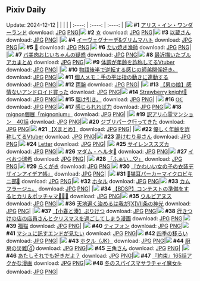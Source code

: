 ## Pixiv Daily
Update: 2024-12-12
|      |      |      |
| :----: | :----: | :----: |
|![](https://pixiv.microyu.workers.dev/c/240x480/img-master/img/2024/12/10/00/00/21/125049816_p0_master1200.jpg) **#1** [アリス・イン・ワンダーランド](https://www.pixiv.net/artworks/125049816) download: [JPG](https://pixiv.microyu.workers.dev/img-original/img/2024/12/10/00/00/21/125049816_p0.jpg) [PNG](https://pixiv.microyu.workers.dev/img-original/img/2024/12/10/00/00/21/125049816_p0.png)|![](https://pixiv.microyu.workers.dev/c/240x480/img-master/img/2024/12/10/08/30/01/125057666_p0_master1200.jpg) **#2** [☆](https://www.pixiv.net/artworks/125057666) download: [JPG](https://pixiv.microyu.workers.dev/img-original/img/2024/12/10/08/30/01/125057666_p0.jpg) [PNG](https://pixiv.microyu.workers.dev/img-original/img/2024/12/10/08/30/01/125057666_p0.png)|![](https://pixiv.microyu.workers.dev/c/240x480/img-master/img/2024/12/11/00/00/27/125077235_p0_master1200.jpg) **#3** [以蔵さん](https://www.pixiv.net/artworks/125077235) download: [JPG](https://pixiv.microyu.workers.dev/img-original/img/2024/12/11/00/00/27/125077235_p0.jpg) [PNG](https://pixiv.microyu.workers.dev/img-original/img/2024/12/11/00/00/27/125077235_p0.png)|
|![](https://pixiv.microyu.workers.dev/c/240x480/img-master/img/2024/12/10/00/06/10/125050293_p0_master1200.jpg) **#4** [イーヴェグナーデ&グリムマハト](https://www.pixiv.net/artworks/125050293) download: [JPG](https://pixiv.microyu.workers.dev/img-original/img/2024/12/10/00/06/10/125050293_p0.jpg) [PNG](https://pixiv.microyu.workers.dev/img-original/img/2024/12/10/00/06/10/125050293_p0.png)|![](https://pixiv.microyu.workers.dev/c/240x480/img-master/img/2024/12/10/00/06/03/125050287_p0_master1200.jpg) **#5** [🎀](https://www.pixiv.net/artworks/125050287) download: [JPG](https://pixiv.microyu.workers.dev/img-original/img/2024/12/10/00/06/03/125050287_p0.jpg) [PNG](https://pixiv.microyu.workers.dev/img-original/img/2024/12/10/00/06/03/125050287_p0.png)|![](https://pixiv.microyu.workers.dev/c/240x480/img-master/img/2024/12/10/20/51/09/125070988_p0_master1200.jpg) **#6** [たい焼き漁師](https://www.pixiv.net/artworks/125070988) download: [JPG](https://pixiv.microyu.workers.dev/img-original/img/2024/12/10/20/51/09/125070988_p0.jpg) [PNG](https://pixiv.microyu.workers.dev/img-original/img/2024/12/10/20/51/09/125070988_p0.png)|
|![](https://pixiv.microyu.workers.dev/c/240x480/img-master/img/2024/12/11/00/00/58/125077330_p0_master1200.jpg) **#7** [バ美肉おじいちゃんの疑惑](https://www.pixiv.net/artworks/125077330) download: [JPG](https://pixiv.microyu.workers.dev/img-original/img/2024/12/11/00/00/58/125077330_p0.jpg) [PNG](https://pixiv.microyu.workers.dev/img-original/img/2024/12/11/00/00/58/125077330_p0.png)|![](https://pixiv.microyu.workers.dev/c/240x480/img-master/img/2024/12/10/10/25/00/125059013_p0_master1200.jpg) **#8** [最近描いたブルアカまとめ](https://www.pixiv.net/artworks/125059013) download: [JPG](https://pixiv.microyu.workers.dev/img-original/img/2024/12/10/10/25/00/125059013_p0.jpg) [PNG](https://pixiv.microyu.workers.dev/img-original/img/2024/12/10/10/25/00/125059013_p0.png)|![](https://pixiv.microyu.workers.dev/c/240x480/img-master/img/2024/12/10/20/09/58/125069864_p0_master1200.jpg) **#9** [体調が年齢を詐称してるVtuber](https://www.pixiv.net/artworks/125069864) download: [JPG](https://pixiv.microyu.workers.dev/img-original/img/2024/12/10/20/09/58/125069864_p0.jpg) [PNG](https://pixiv.microyu.workers.dev/img-original/img/2024/12/10/20/09/58/125069864_p0.png)|
|![](https://pixiv.microyu.workers.dev/c/240x480/img-master/img/2024/12/11/17/36/00/125092683_p0_master1200.jpg) **#10** [物語後半で逆転する感じの師弟関係好き。](https://www.pixiv.net/artworks/125092683) download: [JPG](https://pixiv.microyu.workers.dev/img-original/img/2024/12/11/17/36/00/125092683_p0.jpg) [PNG](https://pixiv.microyu.workers.dev/img-original/img/2024/12/11/17/36/00/125092683_p0.png)|![](https://pixiv.microyu.workers.dev/c/240x480/img-master/img/2024/12/10/06/00/04/125055824_p0_master1200.jpg) **#11** [個人メモ：手の平は指の動きに連動する](https://www.pixiv.net/artworks/125055824) download: [JPG](https://pixiv.microyu.workers.dev/img-original/img/2024/12/10/06/00/04/125055824_p0.jpg) [PNG](https://pixiv.microyu.workers.dev/img-original/img/2024/12/10/06/00/04/125055824_p0.png)|![](https://pixiv.microyu.workers.dev/c/240x480/img-master/img/2024/12/10/00/00/18/125049799_p0_master1200.jpg) **#12** [両腕](https://www.pixiv.net/artworks/125049799) download: [JPG](https://pixiv.microyu.workers.dev/img-original/img/2024/12/10/00/00/18/125049799_p0.jpg) [PNG](https://pixiv.microyu.workers.dev/img-original/img/2024/12/10/00/00/18/125049799_p0.png)|
|![](https://pixiv.microyu.workers.dev/c/240x480/img-master/img/2024/12/11/19/03/31/125094952_p0_master1200.jpg) **#13** [【男の娘】感情ないアンドロイド買った](https://www.pixiv.net/artworks/125094952) download: [JPG](https://pixiv.microyu.workers.dev/img-original/img/2024/12/11/19/03/31/125094952_p0.jpg) [PNG](https://pixiv.microyu.workers.dev/img-original/img/2024/12/11/19/03/31/125094952_p0.png)|![](https://pixiv.microyu.workers.dev/c/240x480/img-master/img/2024/12/11/16/43/16/125091690_p0_master1200.jpg) **#14** [Strawberry knight🍰](https://www.pixiv.net/artworks/125091690) download: [JPG](https://pixiv.microyu.workers.dev/img-original/img/2024/12/11/16/43/16/125091690_p0.jpg) [PNG](https://pixiv.microyu.workers.dev/img-original/img/2024/12/11/16/43/16/125091690_p0.png)|![](https://pixiv.microyu.workers.dev/c/240x480/img-master/img/2024/12/10/21/34/27/125051210_p0_master1200.jpg) **#15** [駆け引き。](https://www.pixiv.net/artworks/125051210) download: [JPG](https://pixiv.microyu.workers.dev/img-original/img/2024/12/10/21/34/27/125051210_p0.jpg) [PNG](https://pixiv.microyu.workers.dev/img-original/img/2024/12/10/21/34/27/125051210_p0.png)|
|![](https://pixiv.microyu.workers.dev/c/240x480/img-master/img/2024/12/10/12/00/16/125060315_p0_master1200.jpg) **#16** [𝕆ℂ](https://www.pixiv.net/artworks/125060315) download: [JPG](https://pixiv.microyu.workers.dev/img-original/img/2024/12/10/12/00/16/125060315_p0.jpg) [PNG](https://pixiv.microyu.workers.dev/img-original/img/2024/12/10/12/00/16/125060315_p0.png)|![](https://pixiv.microyu.workers.dev/c/240x480/img-master/img/2024/12/10/23/55/26/125076961_p0_master1200.jpg) **#17** [感じられれば力](https://www.pixiv.net/artworks/125076961) download: [JPG](https://pixiv.microyu.workers.dev/img-original/img/2024/12/10/23/55/26/125076961_p0.jpg) [PNG](https://pixiv.microyu.workers.dev/img-original/img/2024/12/10/23/55/26/125076961_p0.png)|![](https://pixiv.microyu.workers.dev/c/240x480/img-master/img/2024/12/10/23/24/53/125076005_p0_master1200.jpg) **#18** [mignon個展「mignonium」](https://www.pixiv.net/artworks/125076005) download: [JPG](https://pixiv.microyu.workers.dev/img-original/img/2024/12/10/23/24/53/125076005_p0.jpg) [PNG](https://pixiv.microyu.workers.dev/img-original/img/2024/12/10/23/24/53/125076005_p0.png)|
|![](https://pixiv.microyu.workers.dev/c/240x480/img-master/img/2024/12/10/13/28/11/125061778_p0_master1200.jpg) **#19** [訳アリ心霊マンション　40話](https://www.pixiv.net/artworks/125061778) download: [JPG](https://pixiv.microyu.workers.dev/img-original/img/2024/12/10/13/28/11/125061778_p0.jpg) [PNG](https://pixiv.microyu.workers.dev/img-original/img/2024/12/10/13/28/11/125061778_p0.png)|![](https://pixiv.microyu.workers.dev/c/240x480/img-master/img/2024/12/10/12/56/24/125061308_p0_master1200.jpg) **#20** [ジブリパーク行ってきた](https://www.pixiv.net/artworks/125061308) download: [JPG](https://pixiv.microyu.workers.dev/img-original/img/2024/12/10/12/56/24/125061308_p0.jpg) [PNG](https://pixiv.microyu.workers.dev/img-original/img/2024/12/10/12/56/24/125061308_p0.png)|![](https://pixiv.microyu.workers.dev/c/240x480/img-master/img/2024/12/11/00/04/04/125077566_p0_master1200.jpg) **#21** [【Xまとめ】](https://www.pixiv.net/artworks/125077566) download: [JPG](https://pixiv.microyu.workers.dev/img-original/img/2024/12/11/00/04/04/125077566_p0.jpg) [PNG](https://pixiv.microyu.workers.dev/img-original/img/2024/12/11/00/04/04/125077566_p0.png)|
|![](https://pixiv.microyu.workers.dev/c/240x480/img-master/img/2024/12/11/20/19/01/125097008_p0_master1200.jpg) **#22** [優しく年齢を詐称してるVtuber](https://www.pixiv.net/artworks/125097008) download: [JPG](https://pixiv.microyu.workers.dev/img-original/img/2024/12/11/20/19/01/125097008_p0.jpg) [PNG](https://pixiv.microyu.workers.dev/img-original/img/2024/12/11/20/19/01/125097008_p0.png)|![](https://pixiv.microyu.workers.dev/c/240x480/img-master/img/2024/12/10/00/04/13/125050199_p0_master1200.jpg) **#23** [湯けむり奥さん](https://www.pixiv.net/artworks/125050199) download: [JPG](https://pixiv.microyu.workers.dev/img-original/img/2024/12/10/00/04/13/125050199_p0.jpg) [PNG](https://pixiv.microyu.workers.dev/img-original/img/2024/12/10/00/04/13/125050199_p0.png)|![](https://pixiv.microyu.workers.dev/c/240x480/img-master/img/2024/12/10/20/42/16/125070744_p0_master1200.jpg) **#24** [Letter](https://www.pixiv.net/artworks/125070744) download: [JPG](https://pixiv.microyu.workers.dev/img-original/img/2024/12/10/20/42/16/125070744_p0.jpg) [PNG](https://pixiv.microyu.workers.dev/img-original/img/2024/12/10/20/42/16/125070744_p0.png)|
|![](https://pixiv.microyu.workers.dev/c/240x480/img-master/img/2024/12/10/00/00/21/125049813_p0_master1200.jpg) **#25** [サイレンススズカ](https://www.pixiv.net/artworks/125049813) download: [JPG](https://pixiv.microyu.workers.dev/img-original/img/2024/12/10/00/00/21/125049813_p0.jpg) [PNG](https://pixiv.microyu.workers.dev/img-original/img/2024/12/10/00/00/21/125049813_p0.png)|![](https://pixiv.microyu.workers.dev/c/240x480/img-master/img/2024/12/11/17/19/07/125092383_p0_master1200.jpg) **#26** [マダム・ヘルタ💜](https://www.pixiv.net/artworks/125092383) download: [JPG](https://pixiv.microyu.workers.dev/img-original/img/2024/12/11/17/19/07/125092383_p0.jpg) [PNG](https://pixiv.microyu.workers.dev/img-original/img/2024/12/11/17/19/07/125092383_p0.png)|![](https://pixiv.microyu.workers.dev/c/240x480/img-master/img/2024/12/10/16/15/04/125064206_p0_master1200.jpg) **#27** [イベおつ瑞希](https://www.pixiv.net/artworks/125064206) download: [JPG](https://pixiv.microyu.workers.dev/img-original/img/2024/12/10/16/15/04/125064206_p0.jpg) [PNG](https://pixiv.microyu.workers.dev/img-original/img/2024/12/10/16/15/04/125064206_p0.png)|
|![](https://pixiv.microyu.workers.dev/c/240x480/img-master/img/2024/12/11/22/15/28/125100787_p0_master1200.jpg) **#28** [「ふぁい…♡」](https://www.pixiv.net/artworks/125100787) download: [JPG](https://pixiv.microyu.workers.dev/img-original/img/2024/12/11/22/15/28/125100787_p0.jpg) [PNG](https://pixiv.microyu.workers.dev/img-original/img/2024/12/11/22/15/28/125100787_p0.png)|![](https://pixiv.microyu.workers.dev/c/240x480/img-master/img/2024/12/10/21/11/15/125071743_p0_master1200.jpg) **#29** [らくがき](https://www.pixiv.net/artworks/125071743) download: [JPG](https://pixiv.microyu.workers.dev/img-original/img/2024/12/10/21/11/15/125071743_p0.jpg) [PNG](https://pixiv.microyu.workers.dev/img-original/img/2024/12/10/21/11/15/125071743_p0.png)|![](https://pixiv.microyu.workers.dev/c/240x480/img-master/img/2024/12/10/20/30/10/125070410_p0_master1200.jpg) **#30** [『かわいい女の子の衣装デザインアイデア帳』](https://www.pixiv.net/artworks/125070410) download: [JPG](https://pixiv.microyu.workers.dev/img-original/img/2024/12/10/20/30/10/125070410_p0.jpg) [PNG](https://pixiv.microyu.workers.dev/img-original/img/2024/12/10/20/30/10/125070410_p0.png)|
|![](https://pixiv.microyu.workers.dev/c/240x480/img-master/img/2024/12/10/18/00/41/125066295_p0_master1200.jpg) **#31** [💜猫耳パーカーマイクロビキニ部💜](https://www.pixiv.net/artworks/125066295) download: [JPG](https://pixiv.microyu.workers.dev/img-original/img/2024/12/10/18/00/41/125066295_p0.jpg) [PNG](https://pixiv.microyu.workers.dev/img-original/img/2024/12/10/18/00/41/125066295_p0.png)|![](https://pixiv.microyu.workers.dev/c/240x480/img-master/img/2024/12/10/00/00/34/125049867_p0_master1200.jpg) **#32** [ホタル](https://www.pixiv.net/artworks/125049867) download: [JPG](https://pixiv.microyu.workers.dev/img-original/img/2024/12/10/00/00/34/125049867_p0.jpg) [PNG](https://pixiv.microyu.workers.dev/img-original/img/2024/12/10/00/00/34/125049867_p0.png)|![](https://pixiv.microyu.workers.dev/c/240x480/img-master/img/2024/12/11/06/28/58/125083496_p0_master1200.jpg) **#33** [カムフラージュ。](https://www.pixiv.net/artworks/125083496) download: [JPG](https://pixiv.microyu.workers.dev/img-original/img/2024/12/11/06/28/58/125083496_p0.jpg) [PNG](https://pixiv.microyu.workers.dev/img-original/img/2024/12/11/06/28/58/125083496_p0.png)|
|![](https://pixiv.microyu.workers.dev/c/240x480/img-master/img/2024/12/10/01/26/25/125052480_p0_master1200.jpg) **#34** [【BDSP】コンテストの準備をするヒカリ＆ポッチャマ🎀🌟✨](https://www.pixiv.net/artworks/125052480) download: [JPG](https://pixiv.microyu.workers.dev/img-original/img/2024/12/10/01/26/25/125052480_p0.jpg) [PNG](https://pixiv.microyu.workers.dev/img-original/img/2024/12/10/01/26/25/125052480_p0.png)|![](https://pixiv.microyu.workers.dev/c/240x480/img-master/img/2024/12/10/22/06/19/125073524_p0_master1200.jpg) **#35** [ウルピアヌス](https://www.pixiv.net/artworks/125073524) download: [JPG](https://pixiv.microyu.workers.dev/img-original/img/2024/12/10/22/06/19/125073524_p0.jpg) [PNG](https://pixiv.microyu.workers.dev/img-original/img/2024/12/10/22/06/19/125073524_p0.png)|![](https://pixiv.microyu.workers.dev/c/240x480/img-master/img/2024/12/10/19/43/30/125069049_p0_master1200.jpg) **#36** [天地遍く治めるは我が[X]VII条の神光](https://www.pixiv.net/artworks/125069049) download: [JPG](https://pixiv.microyu.workers.dev/img-original/img/2024/12/10/19/43/30/125069049_p0.jpg) [PNG](https://pixiv.microyu.workers.dev/img-original/img/2024/12/10/19/43/30/125069049_p0.png)|
|![](https://pixiv.microyu.workers.dev/c/240x480/img-master/img/2024/12/10/20/57/39/125071186_p0_master1200.jpg) **#37** [【小春と湊】ぷりけつ](https://www.pixiv.net/artworks/125071186) download: [JPG](https://pixiv.microyu.workers.dev/img-original/img/2024/12/10/20/57/39/125071186_p0.jpg) [PNG](https://pixiv.microyu.workers.dev/img-original/img/2024/12/10/20/57/39/125071186_p0.png)|![](https://pixiv.microyu.workers.dev/c/240x480/img-master/img/2024/12/11/00/16/44/125077991_p0_master1200.jpg) **#38** [行きつけの店の店員さんとクリスマスを過ごしてしまう漫画](https://www.pixiv.net/artworks/125077991) download: [JPG](https://pixiv.microyu.workers.dev/img-original/img/2024/12/11/00/16/44/125077991_p0.jpg) [PNG](https://pixiv.microyu.workers.dev/img-original/img/2024/12/11/00/16/44/125077991_p0.png)|![](https://pixiv.microyu.workers.dev/c/240x480/img-master/img/2024/12/10/14/54/58/125062985_p0_master1200.jpg) **#39** [福猫](https://www.pixiv.net/artworks/125062985) download: [JPG](https://pixiv.microyu.workers.dev/img-original/img/2024/12/10/14/54/58/125062985_p0.jpg) [PNG](https://pixiv.microyu.workers.dev/img-original/img/2024/12/10/14/54/58/125062985_p0.png)|
|![](https://pixiv.microyu.workers.dev/c/240x480/img-master/img/2024/12/10/12/42/27/125061081_p0_master1200.jpg) **#40** [ティフォン](https://www.pixiv.net/artworks/125061081) download: [JPG](https://pixiv.microyu.workers.dev/img-original/img/2024/12/10/12/42/27/125061081_p0.jpg) [PNG](https://pixiv.microyu.workers.dev/img-original/img/2024/12/10/12/42/27/125061081_p0.png)|![](https://pixiv.microyu.workers.dev/c/240x480/img-master/img/2024/12/10/18/07/42/125066534_p0_master1200.jpg) **#41** [マシュに託すエンドが見たい](https://www.pixiv.net/artworks/125066534) download: [JPG](https://pixiv.microyu.workers.dev/img-original/img/2024/12/10/18/07/42/125066534_p0.jpg) [PNG](https://pixiv.microyu.workers.dev/img-original/img/2024/12/10/18/07/42/125066534_p0.png)|![](https://pixiv.microyu.workers.dev/c/240x480/img-master/img/2024/12/10/12/16/23/125060619_p0_master1200.jpg) **#42** [四季の移ろい](https://www.pixiv.net/artworks/125060619) download: [JPG](https://pixiv.microyu.workers.dev/img-original/img/2024/12/10/12/16/23/125060619_p0.jpg) [PNG](https://pixiv.microyu.workers.dev/img-original/img/2024/12/10/12/16/23/125060619_p0.png)|
|![](https://pixiv.microyu.workers.dev/c/240x480/img-master/img/2024/12/11/18/30/02/125094028_p0_master1200.jpg) **#43** [ホタル（JK）](https://www.pixiv.net/artworks/125094028) download: [JPG](https://pixiv.microyu.workers.dev/img-original/img/2024/12/11/18/30/02/125094028_p0.jpg) [PNG](https://pixiv.microyu.workers.dev/img-original/img/2024/12/11/18/30/02/125094028_p0.png)|![](https://pixiv.microyu.workers.dev/c/240x480/img-master/img/2024/12/10/00/01/03/125049951_p0_master1200.jpg) **#44** [厨房の災難④](https://www.pixiv.net/artworks/125049951) download: [JPG](https://pixiv.microyu.workers.dev/img-original/img/2024/12/10/00/01/03/125049951_p0.jpg) [PNG](https://pixiv.microyu.workers.dev/img-original/img/2024/12/10/00/01/03/125049951_p0.png)|![](https://pixiv.microyu.workers.dev/c/240x480/img-master/img/2024/12/10/16/28/06/125064398_p0_master1200.jpg) **#45** [三角さん](https://www.pixiv.net/artworks/125064398) download: [JPG](https://pixiv.microyu.workers.dev/img-original/img/2024/12/10/16/28/06/125064398_p0.jpg) [PNG](https://pixiv.microyu.workers.dev/img-original/img/2024/12/10/16/28/06/125064398_p0.png)|
|![](https://pixiv.microyu.workers.dev/c/240x480/img-master/img/2024/12/10/18/03/12/125066416_p0_master1200.jpg) **#46** [あたしそれでも好きだよ？](https://www.pixiv.net/artworks/125066416) download: [JPG](https://pixiv.microyu.workers.dev/img-original/img/2024/12/10/18/03/12/125066416_p0.jpg) [PNG](https://pixiv.microyu.workers.dev/img-original/img/2024/12/10/18/03/12/125066416_p0.png)|![](https://pixiv.microyu.workers.dev/c/240x480/img-master/img/2024/12/10/00/50/29/125051670_p0_master1200.jpg) **#47** [『約束』165話アクかな漫画](https://www.pixiv.net/artworks/125051670) download: [JPG](https://pixiv.microyu.workers.dev/img-original/img/2024/12/10/00/50/29/125051670_p0.jpg) [PNG](https://pixiv.microyu.workers.dev/img-original/img/2024/12/10/00/50/29/125051670_p0.png)|![](https://pixiv.microyu.workers.dev/c/240x480/img-master/img/2024/12/10/20/04/09/125069698_p0_master1200.jpg) **#48** [冬のスパイスマサラチャイ魔女☕](https://www.pixiv.net/artworks/125069698) download: [JPG](https://pixiv.microyu.workers.dev/img-original/img/2024/12/10/20/04/09/125069698_p0.jpg) [PNG](https://pixiv.microyu.workers.dev/img-original/img/2024/12/10/20/04/09/125069698_p0.png)|
